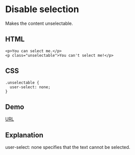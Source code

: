 # Disable selection

Makes the content unselectable.

## HTML

```
<p>You can select me.</p>
<p class="unselectable">You can't select me!</p>

```

## CSS

```
.unselectable {
  user-select: none;
}
```

## Demo

[URL](https://codepen.io/pen?&editable=true&editors=111)

## Explanation

user-select: none specifies that the text cannot be selected.
